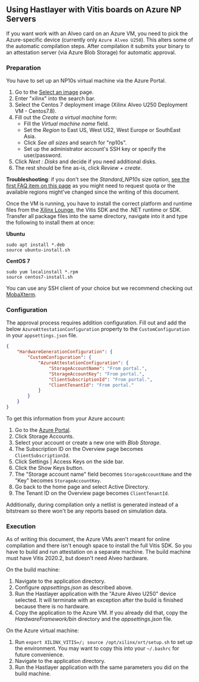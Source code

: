 ﻿## Using Hastlayer with Vitis boards on Azure NP Servers

If you want work with an Alveo card on an Azure VM, you need to pick the Azure-specific device (currently only `Azure Alveo U250`). This alters some of the automatic compilation steps. After compilation it submits your binary to an attestation server (via Azure Blob Storage) for automatic approval.

### Preparation

You have to set up an NP10s virtual machine via the Azure Portal.
1. Go to the [Select an image](https://portal.azure.com/#create/Microsoft.VirtualMachine) page.
2. Enter "xilinx" into the search bar.
3. Select the Centos 7 deployment image (Xilinx Alveo U250 Deployment VM - Centos7.8).
4. Fill out the _Create a virtual machine_ form:
    - Fill the _Virtual machine name_ field.
    - Set the _Region_ to East US, West US2, West Europe or SouthEast Asia.
    - Click _See all sizes_ and search for "np10s".
    - Set up the administrator account's SSH key or specify the user/password.
5. Click _Next : Disks_ and decide if you need additional disks.
6. The rest should be fine as-is, click _Review + create_.


**Troubleshooting**: if you don't see the _Standard_NP10s_ size option, [see the first FAQ item on this page](https://docs.microsoft.com/en-us/azure/virtual-machines/np-series#frequently-asked-questions) as you might need to request quota or the available regions might've changed since the writing of this document.

Once the VM is running, you have to install the correct platform and runtime files from the [Xilinx Lounge](http://www.xilinx.com/member/alveo-platform.html), the Vitis SDK and the .NET runtime or SDK. Transfer all package files into the same directory, navigate into it and type the following to install them at once:

**Ubuntu**
```shell
sudo apt install *.deb
source ubuntu-install.sh
```

**CentOS 7**
```shell
sudo yum localinstall *.rpm
source centos7-install.sh
```

You can use any SSH client of your choice but we recommend checking out [MobaXterm](https://mobaxterm.mobatek.net/).

### Configuration

The approval process requires addition configuration. Fill out and add the below `AzureAttestationConfiguration` property to the `CustomConfiguration` in your `appsettings.json` file.

```json
{
    "HardwareGenerationConfiguration": {
        "CustomConfiguration": {
            "AzureAttestationConfiguration": {
                "StorageAccountName": "From portal.",
                "StorageAccountKey": "From portal.",
                "ClientSubscriptionId": "From portal.",
                "ClientTenantId": "From portal."
            }
        }
    }
}
```

To get this information from your Azure account:
1. Go to the [Azure Portal](https://portal.azure.com/).
2. Click Storage Accounts.
3. Select your account or create a new one with *Blob Storage*.
4. The Subscription ID on the Overview page becomes `ClientSubscriptionId`.
5. Click Settings | Access Keys on the side bar.
6. Click the Show Keys button.
7. The "Storage account name" field becomes `StorageAccountName` and the "Key" becomes `StorageAccountKey`.
8. Go back to the home page and select Active Directory.
9. The Tenant ID on the Overview page becomes `ClientTenantId`.

Additionally, during compilation only a netlist is generated instead of a bitstream so there won't be any reports based on simulation data.


### Execution

As of writing this document, the Azure VMs aren't meant for online compilation and there isn't enough space to install the full Vitis SDK. So you have to build and run attestation on a separate machine. The build machine must have Vitis 2020.2, but doesn't need Alveo hardware.

On the build machine:
1. Navigate to the application directory.
2. Configure *appsettings.json* as described above.
3. Run the Hastlayer application with the "Azure Alveo U250" device selected. It will terminate with an exception after the build is finished because there is no hardware.
4. Copy the application to the Azure VM. If you already did that, copy the *HardwareFramework/bin* directory and the *appsettings.json* file.

On the Azure virtual machine:
1. Run `export XILINX_VITIS=/; source /opt/xilinx/xrt/setup.sh` to set up the environment. You may want to copy this into your `~/.bashrc` for future convenience.
2. Navigate to the application directory.
3. Run the Hastlayer application with the same parameters you did on the build machine.
